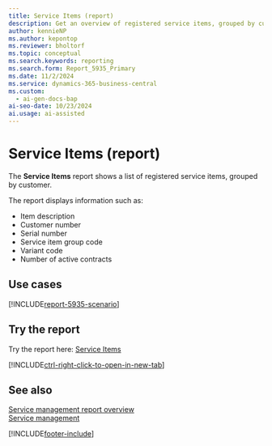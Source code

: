 ```yaml
---
title: Service Items (report)
description: Get an overview of registered service items, grouped by customer.
author: kennieNP
ms.author: kepontop
ms.reviewer: bholtorf
ms.topic: conceptual
ms.search.keywords: reporting
ms.search.form: Report_5935_Primary
ms.date: 11/2/2024
ms.service: dynamics-365-business-central
ms.custom:
  - ai-gen-docs-bap
ai-seo-date: 10/23/2024
ai.usage: ai-assisted
---
```


# Service Items (report)

The **Service Items** report shows a list of registered service items, grouped by customer.

The report displays information such as: 

- Item description
- Customer number
- Serial number
- Service item group code
- Variant code
- Number of active contracts

## Use cases

[!INCLUDE[report-5935-scenario](../includes/report-5935-scenario-include.md)]

<!-- 

Prompt

Below is a report in an ERP system. Provide 3-4 use cases for different personas working with project management or finance for projects.

Format like this:    
  
As a <persona>, use the report to    
* use case 1  
* use case 2    

Do not capitalize the persona names. 

Do not start lines with "Use the data to"

## Report name
Service Items

## Report description

### What the report does

### Use cases   

Please include your data sources and URLs

-->

## Try the report

Try the report here: [Service Items](https://businesscentral.dynamics.com?report=5935)

[!INCLUDE[ctrl-right-click-to-open-in-new-tab](../includes/ctrl-right-click-to-open-in-new-tab.md)]

## See also

[Service management report overview](../service-reports.md)  
[Service management](../service-service.md)  

[!INCLUDE[footer-include](../includes/footer-banner.md)]